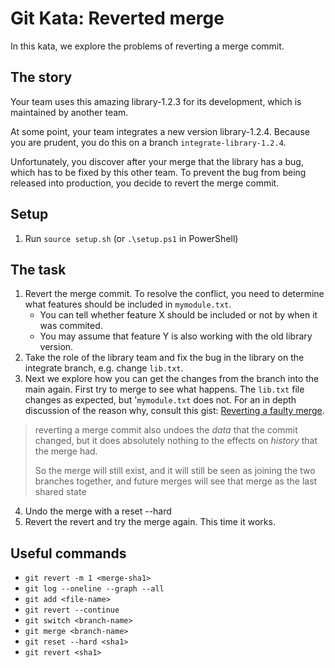 # Git Kata: Reverted merge

In this kata, we explore the problems of reverting a merge commit.

## The story

Your team uses this amazing library-1.2.3 for its development, which is
maintained by another team.

At some point, your team integrates a new version library-1.2.4. Because you are
prudent, you do this on a branch `integrate-library-1.2.4`.

Unfortunately, you discover after your merge that the library has a bug, which
has to be fixed by this other team. To prevent the bug from being released into
production, you decide to revert the merge commit.

## Setup

1. Run `source setup.sh` (or `.\setup.ps1` in PowerShell)

## The task

1. Revert the merge commit. To resolve the conflict, you need to determine what
features should be included in `mymodule.txt`.
   * You can tell whether feature X should be included or not by when it was
     commited.
   * You may assume that feature Y is also working with the old library version.
2. Take the role of the library team and fix the bug in the library on the
   integrate branch, e.g. change `lib.txt`.
3. Next we explore how you can get the changes from the branch into the main
   again. First try to merge to see what happens. The `lib.txt` file changes as
   expected, but '`mymodule.txt` does not. For an in depth discussion of
   the reason why, consult this gist: [Reverting a faulty merge](https://github.com/git/git/blob/main/Documentation/howto/revert-a-faulty-merge.txt).

> reverting a merge commit also
> undoes the _data_ that the commit changed, but it does absolutely
> nothing to the effects on _history_ that the merge had.
>
> So the merge will still exist, and it will still be seen as joining
> the two branches together, and future merges will see that merge as
> the last shared state

4. Undo the merge with a reset --hard
5. Revert the revert and try the merge again. This time it works.

## Useful commands

* `git revert -m 1 <merge-sha1>`
* `git log --oneline --graph --all`
* `git add <file-name>`
* `git revert --continue`
* `git switch <branch-name>`
* `git merge <branch-name>`
* `git reset --hard <sha1>`
* `git revert <sha1>`
